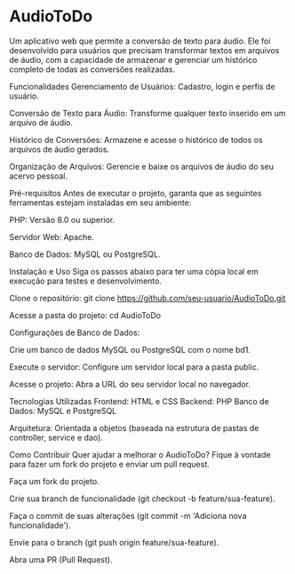 # AudioToDo

Um aplicativo web que permite a conversão de texto para áudio. Ele foi desenvolvido para usuários que precisam transformar textos em arquivos de áudio, com a capacidade de armazenar e gerenciar um histórico completo de todas as conversões realizadas.

Funcionalidades
Gerenciamento de Usuários: Cadastro, login e perfis de usuário.

Conversão de Texto para Áudio: Transforme qualquer texto inserido em um arquivo de áudio.

Histórico de Conversões: Armazene e acesse o histórico de todos os arquivos de áudio gerados.

Organização de Arquivos: Gerencie e baixe os arquivos de áudio do seu acervo pessoal.

Pré-requisitos
Antes de executar o projeto, garanta que as seguintes ferramentas estejam instaladas em seu ambiente:

PHP: Versão 8.0 ou superior.

Servidor Web: Apache.

Banco de Dados: MySQL ou PostgreSQL.

Instalação e Uso
Siga os passos abaixo para ter uma cópia local em execução para testes e desenvolvimento.

Clone o repositório:
git clone https://github.com/seu-usuario/AudioToDo.git

Acesse a pasta do projeto:
cd AudioToDo

Configurações de Banco de Dados:

Crie um banco de dados MySQL ou PostgreSQL com o nome bd1.

Execute o servidor:
Configure um servidor local para a pasta public.

Acesse o projeto:
Abra a URL do seu servidor local no navegador.

Tecnologias Utilizadas
Frontend: HTML e CSS 
Backend: PHP
Banco de Dados: MySQL e PostgreSQL

Arquitetura: Orientada a objetos (baseada na estrutura de pastas de controller, service e dao).

Como Contribuir
Quer ajudar a melhorar o AudioToDo? Fique à vontade para fazer um fork do projeto e enviar um pull request.

Faça um fork do projeto.

Crie sua branch de funcionalidade (git checkout -b feature/sua-feature).

Faça o commit de suas alterações (git commit -m 'Adiciona nova funcionalidade').

Envie para o branch (git push origin feature/sua-feature).

Abra uma PR (Pull Request).
